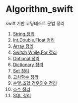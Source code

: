 # Algorithm_swift
swift 기반 코딩테스트 문법 정리

1. [String 정리](https://www.notion.so/najinland/String-20f3e12c0e934d75b9ad50b264f3dfdc)<br/>
2. [Int,Double,Float 정리](https://www.notion.so/najinland/Int-Double-Float-3ee9fd3a6b5a458b9ec95bea674804b5)<br/>
3. [Array 정리](https://www.notion.so/najinland/Array-afc6068d50a44f1897f3e16ef2d50608)<br/>
4. [Switch,While,For 정리](https://www.notion.so/najinland/Switch-While-For-6387f219f43345dcb38bfb725e52b6c7)<br/>
5. [Optional 정리](https://www.notion.so/najinland/Optional-5dd3e6ea5c7a4af18da6da2fec002e70)<br/>
6. [Dictionary 정리](https://www.notion.so/najinland/Dictionary-4c73f43365014ca08a6be2561f2f3783)<br/>
7. [Set 정리](https://www.notion.so/najinland/Set-721150ab96ec4e0fb1336f20de13462e)
8. [고차함수 정리](https://www.notion.so/najinland/88447da10faa473dafcb1ef0c9155430)
9. [순열,조합,경우의수 정리](https://www.notion.so/najinland/88447da10faa473dafcb1ef0c9155430)
10. [소수 정리](https://www.notion.so/najinland/a9cc0881ca9a448f97a9a43cf59367f6)
11. [SQL 정리](https://www.notion.so/najinland/SQL-6e89358e14c543959f7ca4025d22209a)
